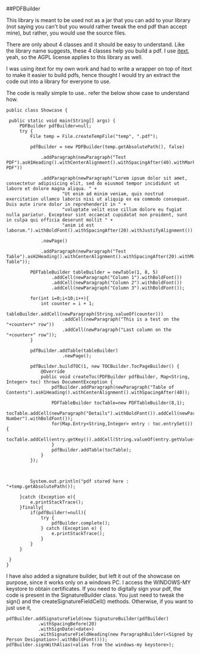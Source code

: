 ##PDFBuilder

This library is meant to be used not as a jar that you can add to your library (not saying you can't but you would rather tweak the end pdf than accept mine), but rather, you would use the source files.

There are only about 4 classes and it should be easy to understand. Like the library name suggests, these 4 classes help you build a pdf. I use [itext](http://itextpdf.com/), yeah,
so the AGPL license applies to this library as well.

I was using itext for my own work and had to write a wrapper on top of itext to make it easier to build pdfs, hence thought I would try an extract the code out into a library
 for everyone to use.

The code is really simple to use.. refer the below show case to understand how.

    public class Showcase {

     public static void main(String[] args) {
         PDFBuilder pdfBuilder=null;
         try {
             File temp = File.createTempFile("temp", ".pdf");

             pdfBuilder = new PDFBuilder(temp.getAbsolutePath(), false)

                 .addParagraph(newParagraph("Test PDF").asH1Heading().withCenterAlignment().withSpacingAfter(40).withMarker("Test PDF"))

                 .addParagraph(newParagraph("Lorem ipsum dolor sit amet, consectetur adipisicing elit, sed do eiusmod tempor incididunt ut labore et dolore magna aliqua. " +
                         "Ut enim ad minim veniam, quis nostrud exercitation ullamco laboris nisi ut aliquip ex ea commodo consequat. Duis aute irure dolor in reprehenderit in " +
                         "voluptate velit esse cillum dolore eu fugiat nulla pariatur. Excepteur sint occaecat cupidatat non proident, sunt in culpa qui officia deserunt mollit " +
                         "anim id est laborum.").withBoldFont().withSpacingAfter(20).withJustifyAlignment())

                 .newPage()

                 .addParagraph(newParagraph("Test Table").asH2Heading().withCenterAlignment().withSpacingAfter(20).withMarker("Test Table"));

             PDFTableBuilder tableBuilder = newTable(1, 8, 5)
                     .addCell(newParagraph("Column 1").withBoldFont())
                     .addCell(newParagraph("Column 2").withBoldFont())
                     .addCell(newParagraph("Column 3").withBoldFont());

             for(int i=0;i<10;i++){
                 int counter = i + 1;
                 tableBuilder.addCell(newParagraph(String.valueOf(counter)))
                         .addCell(newParagraph("This is a test on the "+counter+" row"))
                         .addCell(newParagraph("Last column on the "+counter+" row"));
             }

             pdfBuilder.addTable(tableBuilder)
                         .newPage();

             pdfBuilder.buildTOC(1, new TOCBuilder.TocPageBuilder() {
                 @Override
                 public void createToc(PDFBuilder pdfBuilder, Map<String, Integer> toc) throws DocumentException {
                     pdfBuilder.addParagraph(newParagraph("Table of Contents").asH1Heading().withCenterAlignment().withSpacingAfter(40));

                     PDFTableBuilder tocTable=new PDFTableBuilder(8,1);
                     tocTable.addCell(newParagraph("Details").withBoldFont()).addCell(newParagraph("Page Number").withBoldFont());
                     for(Map.Entry<String,Integer> entry : toc.entrySet()){
                         tocTable.addCell(entry.getKey()).addCell(String.valueOf(entry.getValue()));
                     }
                     pdfBuilder.addTable(tocTable);
                 }
             });



             System.out.println("pdf stored here : "+temp.getAbsolutePath());

         }catch (Exception e){
             e.printStackTrace();
         }finally{
             if(pdfBuilder!=null){
                 try {
                     pdfBuilder.complete();
                 } catch (Exception e) {
                     e.printStackTrace();
                 }
             }
         }

     }
    }

I have also added a signature builder, but left it out of the showcase on purpose, since it works only on a windows PC. I access the WINDOWS-MY keystore to obtain certificates.
If you need to digitally sign your pdf, the code is present in the SignatureBuilder class. You just need to tweak the sign() and the createSignatureFieldCell() methods. Otherwise, if you want
to just use it,


    pdfBuilder.addSignatureField(new SignatureBuilder(pdfBuilder)
                .withSpacingBefore(20)
                .withSignDate(<date>)
                .withSignatureFieldHeading(new ParagraphBuilder(<Signed by Person Designation>).withBoldFont()));
    pdfBuilder.signWithAlias(<alias from the windows-my keystore>);
